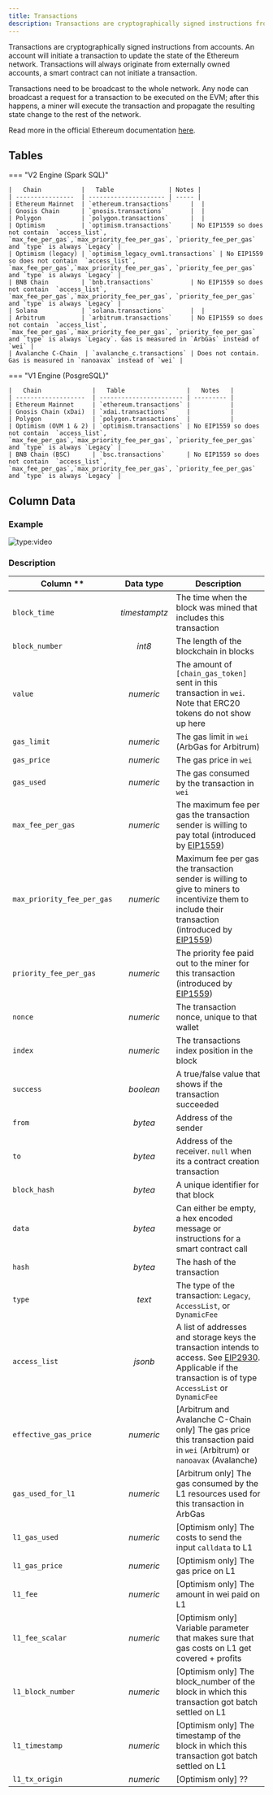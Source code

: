 ```yaml
---
title: Transactions
description: Transactions are cryptographically signed instructions from accounts.
---
```


Transactions are cryptographically signed instructions from accounts. An account will initiate a transaction to update the state of the Ethereum network. Transactions will always originate from externally owned accounts, a smart contract can not initiate a transaction.

Transactions need to be broadcast to the whole network. Any node can broadcast a request for a transaction to be executed on the EVM; after this happens, a miner will execute the transaction and propagate the resulting state change to the rest of the network.

Read more in the official Ethereum documentation [here](https://ethereum.org/en/developers/docs/transactions).

## Tables

=== "V2 Engine (Spark SQL)"

    |   Chain           |   Table               | Notes |
    | ----------------  | --------------------- | ----- |
    | Ethereum Mainnet  | `ethereum.transactions`     |  |
    | Gnosis Chain      | `gnosis.transactions`       |  |
    | Polygon           | `polygon.transactions`      |  |
    | Optimism          | `optimism.transactions`     | No EIP1559 so does not contain  `access_list`, `max_fee_per_gas`,`max_priority_fee_per_gas`, `priority_fee_per_gas` and `type` is always `Legacy` |
    | Optimism (legacy) | `optimism_legacy_ovm1.transactions` | No EIP1559 so does not contain  `access_list`, `max_fee_per_gas`,`max_priority_fee_per_gas`, `priority_fee_per_gas` and `type` is always `Legacy` |
    | BNB Chain         | `bnb.transactions`          | No EIP1559 so does not contain  `access_list`, `max_fee_per_gas`,`max_priority_fee_per_gas`, `priority_fee_per_gas` and `type` is always `Legacy` |
    | Solana            | `solana.transactions`       |  |
    | Arbitrum          | `arbitrum.transactions`     | No EIP1559 so does not contain  `access_list`, `max_fee_per_gas`,`max_priority_fee_per_gas`, `priority_fee_per_gas` and `type` is always `Legacy`. Gas is measured in `ArbGas` instead of `wei` |
    | Avalanche C-Chain  | `avalanche_c.transactions` | Does not contain. Gas is measured in `nanoavax` instead of `wei` |

=== "V1 Engine (PosgreSQL)"

    |   Chain              |   Table                 |   Notes   |
    | -------------------  | ----------------------- | --------- |
    | Ethereum Mainnet     | `ethereum.transactions` |           |
    | Gnosis Chain (xDai)  | `xdai.transactions`     |           |
    | Polygon              | `polygon.transactions`  |           |
    | Optimism (OVM 1 & 2) | `optimism.transactions` | No EIP1559 so does not contain  `access_list`, `max_fee_per_gas`,`max_priority_fee_per_gas`, `priority_fee_per_gas` and `type` is always `Legacy` |
    | BNB Chain (BSC)      | `bsc.transactions`      | No EIP1559 so does not contain  `access_list`, `max_fee_per_gas`,`max_priority_fee_per_gas`, `priority_fee_per_gas` and `type` is always `Legacy` |

## Column Data

### Example

![type:video](https://dune.com/embeds/1582277/2634087/017d7f95-4cef-46f6-8637-7077ce9f5536)

### Description

|  Column  **            |  Data type   |  Description                                                   |
| -------------------------- | :-----------: | ---------------------------------------------------------------- |
| `block_time`               | _timestamptz_ | The time when the block was mined that includes this transaction |
| `block_number`             | _int8_        | The length of the blockchain in blocks                     |
| `value`                      | _numeric_     | The amount of `[chain_gas_token]` sent in this transaction in `wei`. Note that ERC20 tokens do not show up here |
| `gas_limit`                | _numeric_     | The gas limit in `wei` (ArbGas for Arbitrum) |
| `gas_price`                | _numeric_     | The gas price in `wei`                                    |
| `gas_used`                 | _numeric_     | The gas consumed by the transaction in `wei`              |
| `max_fee_per_gas`          | _numeric_     | The maximum fee per gas the transaction sender is willing to pay total (introduced by [EIP1559](https://eips.ethereum.org/EIPS/eip-1559)) |
| `max_priority_fee_per_gas` | _numeric_     | Maximum fee per gas the transaction sender is willing to give to miners to incentivize them to include their transaction (introduced by [EIP1559](https://eips.ethereum.org/EIPS/eip-1559)) |
| `priority_fee_per_gas`     | _numeric_     | The priority fee paid out to the miner for this transaction (introduced by [EIP1559](https://eips.ethereum.org/EIPS/eip-1559)) |
| `nonce`                    | _numeric_     | The transaction nonce, unique to that wallet               |
| `index`                    | _numeric_     | The transactions index position in the block               |
| `success`                  | _boolean_     | A true/false value that shows if the transaction succeeded |
| `from`                     | _bytea_       | Address of the sender                                      |
| `to`                       | _bytea_       | Address of the receiver. `null` when its a contract creation transaction |
| `block_hash`               | _bytea_       | A unique identifier for that block                         |
| `data`                     | _bytea_       | Can either be empty, a hex encoded message or instructions for a smart contract call |
| `hash`                     | _bytea_       | The hash of the transaction                                |
| `type`                     | _text_        | The type of the transaction: `Legacy`, `AccessList`, or `DynamicFee` |
| `access_list`              | _jsonb_       | A list of addresses and storage keys the transaction intends to access. See [EIP2930](https://eips.ethereum.org/EIPS/eip-2930). Applicable if the transaction is of type `AccessList` or `DynamicFee` |
| `effective_gas_price` | _numeric_      | [Arbitrum and Avalanche C-Chain only] The gas price this transaction paid in `wei` (Arbitrum) or `nanoavax` (Avalanche) |
| `gas_used_for_l1` | _numeric_ | [Arbitrum only] The gas consumed by the L1 resources used for this transaction in ArbGas |
| `l1_gas_used` | _numeric_ | [Optimism only] The costs to send the input `calldata` to L1 |
| `l1_gas_price` | _numeric_ | [Optimism only] The gas price on L1 |
| `l1_fee` | _numeric_ | [Optimism only] The amount in wei paid on L1  |
| `l1_fee_scalar` | _numeric_ | [Optimism only] Variable parameter that makes sure that gas costs on L1 get covered + profits |
| `l1_block_number` | _numeric_ | [Optimism only] The block_number of the block in which this transaction got batch settled on L1 |
| `l1_timestamp` | _numeric_ | [Optimism only] The timestamp of the block in which this transaction got batch settled on L1 |
| `l1_tx_origin` | _numeric_ | [Optimism only] ?? |